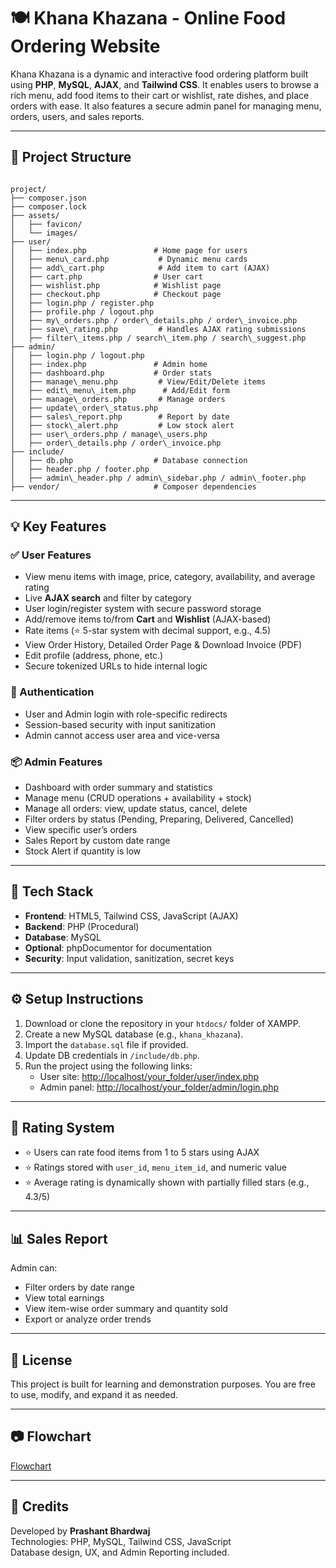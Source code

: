 # 🍽️ Khana Khazana - Online Food Ordering Website

Khana Khazana is a dynamic and interactive food ordering platform built using **PHP**, **MySQL**, **AJAX**, and **Tailwind CSS**. It enables users to browse a rich menu, add food items to their cart or wishlist, rate dishes, and place orders with ease. It also features a secure admin panel for managing menu, orders, users, and sales reports.

---

## 📁 Project Structure

```

project/
├── composer.json
├── composer.lock
├── assets/
│   ├── favicon/
│   └── images/
├── user/
│   ├── index.php               # Home page for users
│   ├── menu\_card.php           # Dynamic menu cards
│   ├── add\_cart.php            # Add item to cart (AJAX)
│   ├── cart.php                # User cart
│   ├── wishlist.php            # Wishlist page
│   ├── checkout.php            # Checkout page
│   ├── login.php / register.php
│   ├── profile.php / logout.php
│   ├── my\_orders.php / order\_details.php / order\_invoice.php
│   ├── save\_rating.php         # Handles AJAX rating submissions
│   ├── filter\_items.php / search\_item.php / search\_suggest.php
├── admin/
│   ├── login.php / logout.php
│   ├── index.php               # Admin home
│   ├── dashboard.php           # Order stats
│   ├── manage\_menu.php         # View/Edit/Delete items
│   ├── edit\_menu\_item.php      # Add/Edit form
│   ├── manage\_orders.php       # Manage orders
│   ├── update\_order\_status.php
│   ├── sales\_report.php        # Report by date
│   ├── stock\_alert.php         # Low stock alert
│   ├── user\_orders.php / manage\_users.php
│   ├── order\_details.php / order\_invoice.php
├── include/
│   ├── db.php                  # Database connection
│   ├── header.php / footer.php
│   ├── admin\_header.php / admin\_sidebar.php / admin\_footer.php
├── vendor/                     # Composer dependencies

```

---

## 💡 Key Features

### ✅ User Features
- View menu items with image, price, category, availability, and average rating
- Live **AJAX search** and filter by category
- User login/register system with secure password storage
- Add/remove items to/from **Cart** and **Wishlist** (AJAX-based)
- Rate items (⭐ 5-star system with decimal support, e.g., 4.5)
- View Order History, Detailed Order Page & Download Invoice (PDF)
- Edit profile (address, phone, etc.)
- Secure tokenized URLs to hide internal logic

### 🔐 Authentication
- User and Admin login with role-specific redirects
- Session-based security with input sanitization
- Admin cannot access user area and vice-versa

### 📦 Admin Features
- Dashboard with order summary and statistics
- Manage menu (CRUD operations + availability + stock)
- Manage all orders: view, update status, cancel, delete
- Filter orders by status (Pending, Preparing, Delivered, Cancelled)
- View specific user’s orders
- Sales Report by custom date range
- Stock Alert if quantity is low

---

## 🧰 Tech Stack

- **Frontend**: HTML5, Tailwind CSS, JavaScript (AJAX)
- **Backend**: PHP (Procedural)
- **Database**: MySQL
- **Optional**: phpDocumentor for documentation
- **Security**: Input validation, sanitization, secret keys

---

## ⚙️ Setup Instructions

1. Download or clone the repository in your `htdocs/` folder of XAMPP.
2. Create a new MySQL database (e.g., `khana_khazana`).
3. Import the `database.sql` file if provided.
4. Update DB credentials in `/include/db.php`.
5. Run the project using the following links:
   - User site: [http://localhost/your_folder/user/index.php](http://localhost/your_folder/user/index.php)
   - Admin panel: [http://localhost/your_folder/admin/login.php](http://localhost/your_folder/admin/login.php)

---

## 🌟 Rating System

- ⭐ Users can rate food items from 1 to 5 stars using AJAX
- ⭐ Ratings stored with `user_id`, `menu_item_id`, and numeric value
- ⭐ Average rating is dynamically shown with partially filled stars (e.g., 4.3/5)

---

## 📊 Sales Report

Admin can:
- Filter orders by date range
- View total earnings
- View item-wise order summary and quantity sold
- Export or analyze order trends

---

## 📄 License

This project is built for learning and demonstration purposes. You are free to use, modify, and expand it as needed.

---

## 📷 Flowchart

[Flowchart](https://drive.google.com/file/d/10IcNROiesJJ3GAiMJMUnfQxDrN_nENCp/view?usp=drive_link)

---

## 📢 Credits

Developed by **Prashant Bhardwaj**  
Technologies: PHP, MySQL, Tailwind CSS, JavaScript  
Database design, UX, and Admin Reporting included.
```
